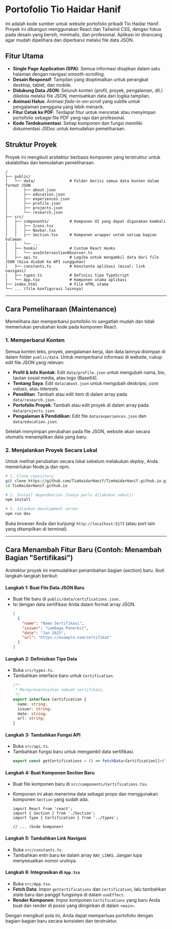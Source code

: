 # Portofolio Tio Haidar Hanif

Ini adalah kode sumber untuk website portofolio pribadi Tio Haidar Hanif. Proyek ini dibangun menggunakan React dan Tailwind CSS, dengan fokus pada desain yang bersih, minimalis, dan profesional. Aplikasi ini dirancang agar mudah dipelihara dan diperbarui melalui file data JSON.

## Fitur Utama

- **Single Page Application (SPA)**: Semua informasi disajikan dalam satu halaman dengan navigasi *smooth-scrolling*.
- **Desain Responsif**: Tampilan yang dioptimalkan untuk perangkat desktop, tablet, dan mobile.
- **Didukung Data JSON**: Seluruh konten (profil, proyek, pengalaman, dll.) dikelola melalui file JSON, memisahkan data dari logika tampilan.
- **Animasi Halus**: Animasi *fade-in-on-scroll* yang subtle untuk pengalaman pengguna yang lebih menarik.
- **Fitur Cetak ke PDF**: Terdapat fitur untuk mencetak atau menyimpan portofolio sebagai file PDF yang rapi dan profesional.
- **Kode Terdokumentasi**: Setiap komponen dan fungsi memiliki dokumentasi JSDoc untuk kemudahan pemeliharaan.

## Struktur Proyek

Proyek ini mengikuti arsitektur berbasis komponen yang terstruktur untuk skalabilitas dan kemudahan pemeliharaan.

```
/
├── public/
│   └── data/               # Folder berisi semua data konten dalam format JSON
│       ├── about.json
│       ├── education.json
│       ├── experiences.json
│       ├── profile.json
│       ├── projects.json
│       └── research.json
├── src/
│   ├── components/         # Komponen UI yang dapat digunakan kembali
│   │   ├── Icons.tsx
│   │   ├── Navbar.tsx
│   │   ├── Section.tsx     # Komponen wrapper untuk setiap bagian halaman
│   │   └── ...
│   ├── hooks/              # Custom React Hooks
│   │   └── useIntersectionObserver.ts
│   ├── api.ts              # Logika untuk mengambil data dari file JSON (bisa diubah ke API sungguhan)
│   ├── constants.ts        # Konstanta aplikasi (misal: link navigasi)
│   ├── types.ts            # Definisi tipe TypeScript
│   └── App.tsx             # Komponen utama aplikasi
├── index.html              # File HTML utama
└── ... (file konfigurasi lainnya)
```

---

## Cara Pemeliharaan (Maintenance)

Memelihara dan memperbarui portofolio ini sangatlah mudah dan tidak memerlukan perubahan kode pada komponen React.

### 1. Memperbarui Konten

Semua konten teks, proyek, pengalaman kerja, dan data lainnya disimpan di dalam folder `public/data`. Untuk memperbarui informasi di website, cukup edit file JSON yang relevan:

-   **Profil & Info Kontak**: Edit `data/profile.json` untuk mengubah nama, bio, tautan sosial media, atau logo (Base64).
-   **Tentang Saya**: Edit `data/about.json` untuk mengubah deskripsi, *core values*, atau *interests*.
-   **Penelitian**: Tambah atau edit item di dalam array pada `data/research.json`.
-   **Portofolio Proyek**: Tambah atau edit proyek di dalam array pada `data/projects.json`.
-   **Pengalaman & Pendidikan**: Edit file `data/experiences.json` dan `data/education.json`.

Setelah menyimpan perubahan pada file JSON, website akan secara otomatis menampilkan data yang baru.

### 2. Menjalankan Proyek Secara Lokal

Untuk melihat perubahan secara lokal sebelum melakukan *deploy*, Anda memerlukan Node.js dan npm.

```bash
# 1. Clone repository
git clone https://github.com/TioHaidarHanif/TioHaidarHanif.github.io.git
cd TioHaidarHanif.github.io

# 2. Install dependencies (hanya perlu dilakukan sekali)
npm install

# 3. Jalankan development server
npm run dev
```

Buka browser Anda dan kunjungi `http://localhost:5173` (atau port lain yang ditampilkan di terminal).

---

## Cara Menambah Fitur Baru (Contoh: Menambah Bagian "Sertifikasi")

Arsitektur proyek ini memudahkan penambahan bagian (section) baru. Ikuti langkah-langkah berikut:

#### Langkah 1: Buat File Data JSON Baru

-   Buat file baru di `public/data/certifications.json`.
-   Isi dengan data sertifikasi Anda dalam format array JSON.
    ```json
    [
      {
        "name": "Nama Sertifikasi",
        "issuer": "Lembaga Penerbit",
        "date": "Jan 2025",
        "url": "https://example.com/sertifikat"
      }
    ]
    ```

#### Langkah 2: Definisikan Tipe Data

-   Buka `src/types.ts`.
-   Tambahkan interface baru untuk `Certification`.
    ```typescript
    /**
     * Merepresentasikan sebuah sertifikasi.
     */
    export interface Certification {
      name: string;
      issuer: string;
      date: string;
      url: string;
    }
    ```

#### Langkah 3: Tambahkan Fungsi API

-   Buka `src/api.ts`.
-   Tambahkan fungsi baru untuk mengambil data sertifikasi.
    ```typescript
    export const getCertifications = () => fetchData<Certification[]>('certifications');
    ```

#### Langkah 4: Buat Komponen Section Baru

-   Buat file komponen baru di `src/components/Certifications.tsx`.
-   Komponen ini akan menerima data sebagai props dan menggunakan komponen `Section` yang sudah ada.

    ```tsx
    import React from 'react';
    import { Section } from './Section';
    import type { Certification } from '../types';

    // ... (kode komponen)
    ```

#### Langkah 5: Tambahkan Link Navigasi

-   Buka `src/constants.ts`.
-   Tambahkan entri baru ke dalam array `NAV_LINKS`. Jangan lupa menyesuaikan nomor urutnya.

#### Langkah 6: Integrasikan di `App.tsx`

-   Buka `src/App.tsx`.
-   **Fetch Data**: Impor `getCertifications` dan `Certification`, lalu tambahkan state baru dan panggil fungsinya di dalam `useEffect`.
-   **Render Komponen**: Impor komponen `Certifications` yang baru Anda buat dan render di posisi yang diinginkan di dalam `<main>`.

Dengan mengikuti pola ini, Anda dapat memperluas portofolio dengan bagian-bagian baru secara konsisten dan terstruktur.
